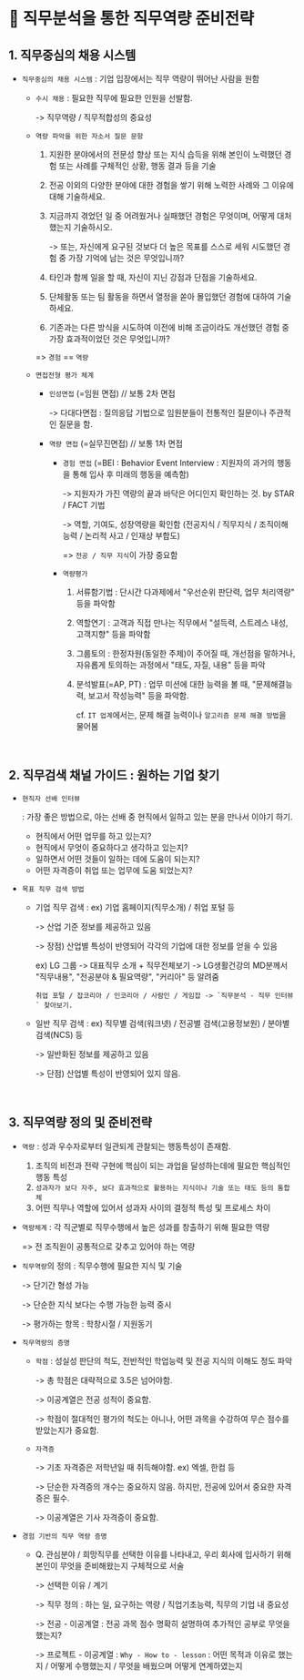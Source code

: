 # 📖 직무분석을 통한 직무역량 준비전략

## 1. 직무중심의 채용 시스템

  * `직무중심의 채용 시스템` : 기업 입장에서는 직무 역량이 뛰어난 사람을 원함
    * `수시 채용` : 필요한 직무에 필요한 인원을 선발함.
      
      -> 직무역량 / 직무적합성의 중요성

    * `역량 파악을 위한 자소서 질문 문항`
      
      1) 지원한 분야에서의 전문성 향상 또는 지식 습득을 위해 본인이 노력했던 경험 또는 사례를 구체적인 상황, 행동 결과 등을 기술
      2) 전공 이외의 다양한 분야에 대한 경험을 쌓기 위해 노력한 사례와 그 이유에 대해 기술하세요.
      3) 지금까지 겪었던 일 중 어려웠거나 실패했던 경험은 무엇이며, 어떻게 대처했는지 기술하시오.
         
         -> 또는, 자신에게 요구된 것보다 더 높은 목표를 스스로 세워 시도했던 경험 중 가장 기억에 남는 것은 무엇입니까?
      4) 타인과 함께 일을 할 때, 자신이 지닌 강점과 단점을 기술하세요.
      5) 단체활동 또는 팀 활동을 하면서 열정을 쏟아 몰입했던 경험에 대하여 기술하세요.
      6) 기존과는 다른 방식을 시도하여 이전에 비해 조금이라도 개선했던 경험 중 가장 효과적이었던 것은 무엇입니까?

      => `경험` == `역량`

    * `면접전형 평가 체계`
      * `인성면접` (=임원 면접) // 보통 2차 면접
        
        -> 다대다면접 : 질의응답 기법으로 임원분들이 전통적인 질문이나 주관적인 질문을 함.
      * `역량 면접` (=실무진면접) // 보통 1차 면접
        * `경험 면접` (=BEI : Behavior Event Interview : 지원자의 과거의 행동을 통해 입사 후 미래의 행동을 예측함)
       
          -> 지원자가 가진 역량의 끝과 바닥은 어디인지 확인하는 것. by STAR / FACT 기법

          -> 역할, 기여도, 성장역량을 확인함 (전공지식 / 직무지식 / 조직이해능력 / 논리적 사고 / 인재상 부합도)

          => `전공 / 직무 지식`이 가장 중요함
        * `역량평가`
          1) 서류함기법 : 단시간 다과제에서 "우선순위 판단력, 업무 처리역량" 등을 파악함
          2) 역할연기 : 고객과 직접 만나는 직무에서 "설득력, 스트레스 내성, 고객지향" 등을 파악함
          3) 그룹토의 : 한정자원(동일한 주제)이 주어질 때, 개선점을 말하거나, 자유롭게 토의하는 과정에서 "태도, 자질, 내용" 등을 파악
          4) 분석발표(=AP, PT) : 업무 미션에 대한 능력을 볼 때, "문제해결능력, 보고서 작성능력" 등을 파악함.

             cf. `IT 업계`에서는, 문제 해결 능력이나 `알고리즘 문제 해결 방법`을 물어봄
    
<br>
    
## 2. 직무검색 채널 가이드 : 원하는 기업 찾기

  * `현직자 선배 인터뷰`

    : 가장 좋은 방법으로, 아는 선배 중 현직에서 일하고 있는 분을 만나서 이야기 하기.
    * 현직에서 어떤 업무를 하고 있는지?
    * 현직에서 무엇이 중요하다고 생각하고 있는지?
    * 일하면서 어떤 것들이 일하는 데에 도움이 되는지?
    * 어떤 자격증이 취업 또는 업무에 도움 되었는지?
   
  * `목표 직무 검색 방법`
    * 기업 직무 검색 : ex) 기업 홈페이지(직무소개) / 취업 포털 등

      -> 산업 기준 정보를 제공하고 있음

      -> 장점) 산업별 특성이 반영되어 각각의 기업에 대한 정보를 얻을 수 있음

      ex) LG 그룹 -> 대표직무 소개 + 직무전체보기 -> LG생활건강의 MD분께서 "직무내용", "전공분야 & 필요역량", "커리아" 등 알려줌

          취업 포털 / 잡코리아 / 인코리아 / 사람인 / 게임잡 -> `직무분석 - 직무 인터뷰` 찾아보기.
      

    * 일반 직무 검색 : ex) 직무별 검색(워크넷) / 전공별 검색(고용정보원) / 분야별 검색(NCS) 등

      -> 일반화된 정보를 제공하고 있음

      -> 단점) 산업별 특성이 반영되어 있지 않음.
      
<br>

## 3. 직무역량 정의 및 준비전략

 * `역량` : 성과 우수자로부터 일관되게 관찰되는 행동특성이 존재함.
   1) 조직의 비전과 전략 구현에 핵심이 되는 과업을 달성하는데에 필요한 핵심적인 행동 특성
   2) `성과자가 보다 자주, 보다 효과적으로 활용하는 지식이나 기술 또는 태도 등의 통합체`
   3) 어떤 직무나 역할에 있어서 성과자 사이의 결정적 특성 및 프로세스 차이
  
 * `역량체계` : 각 직군별로 직무수행에서 높은 성과를 창출하기 위해 필요한 역량

   => 전 조직원이 공통적으로 갖추고 있어야 하는 역량

 * `직무역량`의 정의 : 직무수행에 필요한 지식 및 기술

   -> 단기간 형성 가능

   -> 단순한 지식 보다는 수행 가능한 능력 중시

   -> 평가하는 항목 : 학창시절 / 지원동기

 * `직무역량의 증명`
   * `학점` : 성실성 판단의 척도, 전반적인 학업능력 및 전공 지식의 이해도 정도 파악

     -> 총 학점은 대략적으로 3.5은 넘어야함.

     -> 이공계열은 전공 성적이 중요함.

     -> 학점이 절대적인 평가의 척도는 아니나, 어떤 과목을 수강하여 무슨 점수를 받았는지가 중요함.

   * `자격증`

     -> 기초 자격증은 저학년일 때 취득해야함. ex) 엑셀, 한컴 등

     -> 단순한 자격증의 개수는 중요하지 않음. 하지만, 전공에 있어서 중요한 자격증은 필수.

     -> 이공계열은 기사 자격증이 중요함.

 * `경험 기반의 직무 역량 증명`
   * Q. 관심분야 / 희망직무를 선택한 이유를 나타내고, 우리 회사에 입사하기 위해 본인이 무엇을 준비해왔는지 구체적으로 서술
  
     -> 선택한 이유 / 계기

     -> 직무 정의 : 하는 일, 요구하는 역량 / 직업기초능력, 직무의 기업 내 중요성

     -> 전공 - 이공계열 : 전공 과목 점수 명확히 설명하여 추가적인 공부로 무엇을 했는지?

     -> 프로젝트 - 이공계열 : `Why - How to - lesson` : 어떤 목적과 이유로 했는지 / 어떻게 수행했는지 / 무엇을 배웠으며 어떻게 연계하였는지
<br>

    
